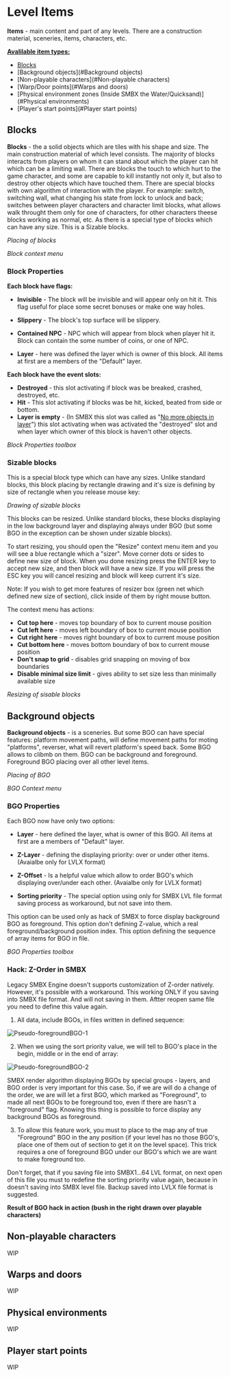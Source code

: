 # Level Items

**Items** - main content and part of any levels. There are a construction
material, sceneries, items, characters, etc.


<u>**Avalilable item types:**</u>
* [Blocks](#Blocks)
* [Background objects](#Background objects)
* [Non-playable characters](#Non-playable characters)
* [Warp/Door points](#Warps and doors)
* [Physical environment zones (Inside SMBX the Water/Quicksand)](#Physical environments)
* [Player's start points](#Player start points)


## Blocks

**Blocks** - the a solid objects which are tiles with his shape and size.
The main construction material of which level consists. The majority of
blocks interacts from players on whom it can stand about which the player
can hit which can be a limiting wall. There are blocks the touch to which
hurt to the game character, and some are capable to kill instantly not only
it, but also to destroy other objects which have touched them. There are
special blocks with own algorithm of interaction with the player.
For example: switch, switching wall, what changing his state from lock to
unlock and back; switches between player characters and character limit
blocks, what allows walk throught them only for one of characters, for
other characters theese blocks working as normal, etc. As there is a
special type of blocks which can have any size. This is a Sizable blocks.

_Placing of blocks_

<ImageZoom 
  alt="place_blocks"
  url="screenshots/LevelEditing/Items/place_blocks.png" 
  :border="true" 
/>


_Block context menu_

<ImageZoom 
  alt="BlockContext"
  url="screenshots/LevelEditing/Items/BlockContext.png" 
  :border="true" 
/>


### Block Properties

**Each block have flags:**

* **Invisible** - The block will be invisible and will appear only on hit it. This flag useful for place some secret bonuses or make one way holes.
* **Slippery** - The block's top surface will be slippery.
* **Contained NPC** - NPC which will appear from block when player hit it.
Block can contain the some number of coins, or one of NPC.

* **Layer** - here was defined the layer which is owner of this block.
All items at first are a members of the "Default" layer.

**Each block have the event slots:**

* **Destroyed** - this slot activating if block was be breaked, crashed, destroyed, etc.
* **Hit** - This slot activating if blocks was be hit, kicked, beated from side or bottom.
* **Layer is empty** - (In SMBX this slot was  called as "<u>No more objects in layer</u>")
this slot activating when was activated the "destroyed" slot and when layer which
owner of this block is haven't other objects.

_Block Properties toolbox_

<ImageZoom 
  alt="Props_Block"
  url="screenshots/LevelEditing/Items/Props_Block.png" 
  :border="true" 
/>

### Sizable blocks

This is a special block type which can have any sizes. Unlike standard blocks,
this block placing by rectangle drawing and it's size is defining by size of
rectangle when you release mouse key:

_Drawing of sizable blocks_

<ImageZoom 
  alt="DrawSizableBlock"
  url="screenshots/LevelEditing/Items/DrawSizableBlock.png" 
  :border="true" 
/>



This blocks can be resized. Unlike standard blocks, these blocks displaying
in the low background layer and displaying always under BGO (but some BGO in
the exception can be shown under sizable blocks).

To start resizing, you should open the "Resize" context menu item and you
will see a blue rectangle which a "sizer". Move corner dots or sides to
define new size of block. When you done resizing press the ENTER key to
accept new size, and then block will have a new size. If you will press
the ESC key you will cancel resizing and block will keep current it's size.

<p class="tip">
    Note: If you wish to get more features of resizer box (green net which
    defined new size of section), click inside of them by right mouse button.
</p>

The context menu has actions:

* **Cut top here** - moves top boundary of box to current mouse position
* **Cut left here** - moves left boundary of box to current mouse position
* **Cut right here** - moves right boundary of box to current mouse position
* **Cut bottom here** - moves bottom boundary of box to current mouse position
* **Don't snap to grid** - disables grid snapping on moving of box boundaries
* **Disable minimal size limit** - gives ability to set size less than minimally available size

_Resizing of sisable blocks_

<ImageZoom 
  alt="ResizeBlock2"
  url="screenshots/LevelEditing/Items/ResizeBlock2.png" 
  :border="true" 
/>





## Background objects

**Background objects** - is a sceneries. But some BGO can have special features:
platform movement paths, will define movement paths for moting "platforms",
reverser, what will revert platform's speed back. Some BGO allows to clibmb
on them. BGO can be background and foreground. Foreground BGO placing over all
other level items.

_Placing of BGO_

<ImageZoom 
  alt="PlacingBGO"
  url="screenshots/LevelEditing/Items/PlacingBGO.png" 
  :border="true" 
/>


_BGO Context menu_

<ImageZoom 
  alt="BGO_Context"
  url="screenshots/LevelEditing/Items/BGO_Context.png" 
  :border="true" 
/>

### BGO Properties

Each BGO now have only two options:

* **Layer** - here defined the layer, what is owner of this BGO. All items at first are a members of "Default" layer.

* **Z-Layer** - defining the displaying priority: over or under other items.
(Avaialbe only for LVLX format)
* **Z-Offset** - Is a helpful value which allow to order BGO's which
displaying over/under each other. (Avaialbe only for LVLX format)

* **Sorting priority** - The special option using only for SMBX LVL file format
saving process as workaround, but not save into them.

This option can be used only as hack of SMBX to force display background BGO as
foreground. This option don't defining Z-value, which a real foreground/background
position index. This option defining the sequence of array items for BGO in file.

_BGO Properties toolbox_

<ImageZoom 
  alt="BGO_Context"
  url="screenshots/LevelEditing/Items/Props_BGO.png" 
  :border="true" 
/>



### Hack: Z-Order in SMBX

Legacy SMBX Engine doesn't supports customization of Z-order natively. However,
it's possible with a workaround. This working ONLY if you saving into SMBX file
format. And will not saving in them. Aftter reopen same file you need to
define this value again.


1) All data, include BGOs, in files written in defined sequence: 

![Pseudo-foregroundBGO-1](screenshots/LevelEditing/Items/bgo_hack/Pseudo-foregroundBGO-1.png)

2) When we using the sort priority value, we will tell to BGO's place in the
begin, middle or in the end of array:

![Pseudo-foregroundBGO-2](screenshots/LevelEditing/Items/bgo_hack/Pseudo-foregroundBGO-2.png)

SMBX render algorithm displaying BGOs by special groups - layers, and BGO order
is very important for this case. So, if we are will do a change of the order,
we are will let a first BGO, which marked as "Foreground", to made all next
BGOs to be foreground too, even if there are hasn't a "foreground" flag.
Knowing this thing is possible to force display any background BGOs as foreground.

3) To allow this feature work, you must to place to the map any of
true "Foreground" BGO in the any position (if your level has no those BGO's,
place one of them out of section to get it on the level space). This trick
requires a one of foreground BGO under our BGO's which we are want to make
foreground too.

<ImageZoom 
  alt="001_bgo_hack"
  url="screenshots/LevelEditing/Items/bgo_hack/_001_bgo_hack.png" 
  :border="true" 
/>


<p class="warning">
    Don't forget, that if you saving file into SMBX1...64 LVL format, on
    next open of this file you must to redefine the sorting priority value
    again, because in doesn't saving into SMBX level file. Backup saved into
    LVLX file format is suggested.
</p>


**Result of BGO hack in action**
__(bush in the right drawn over playable characters)__

<ImageZoom 
  alt="Foreground_BGO"
  url="screenshots/LevelEditing/Items/bgo_hack/Pseudo-Foreground_BGO.png" 
  :border="true" 
/>


## Non-playable characters
WIP


## Warps and doors
WIP


## Physical environments
WIP

## Player start points
WIP
